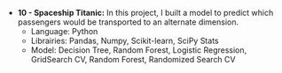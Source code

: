 
  - **10 - Spaceship Titanic:** In this project, I built a model to predict which passengers would be transported to an alternate dimension.
    - Language: Python
    - Librairies: Pandas, Numpy, Scikit-learn, SciPy Stats
    - Model: Decision Tree, Random Forest, Logistic Regression, GridSearch CV, Random Forest, Randomized Search CV <br /> <br />
